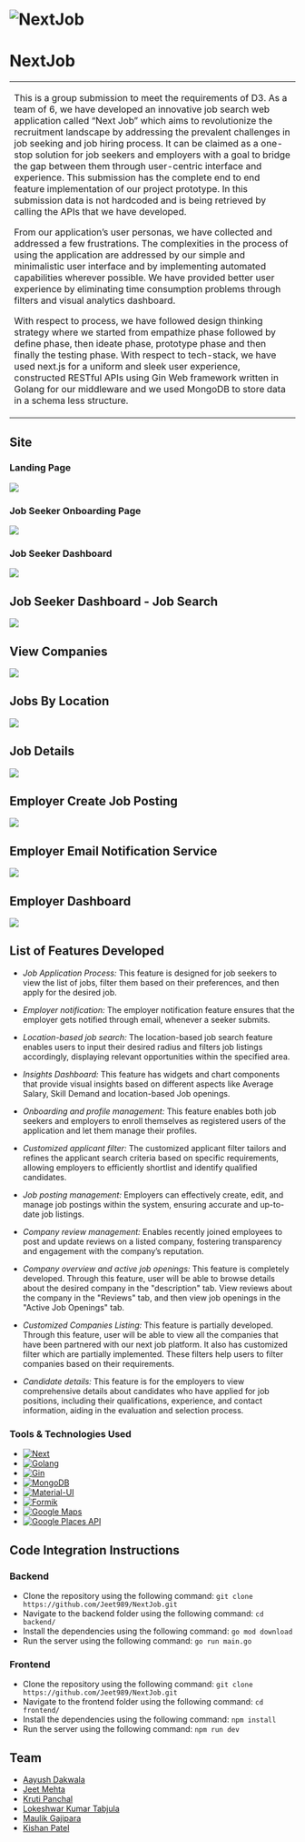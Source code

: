 # ![NextJob](images/LandingPage.png)

# NextJob

<table>
<tr>
<td>

This is a group submission to meet the requirements of D3. As a team of 6, we have developed an innovative job search web application called “Next Job” which aims to revolutionize the recruitment landscape by addressing the prevalent challenges in job seeking and job hiring process. It can be claimed as a one-stop solution for job seekers and employers with a goal to bridge the gap between them through user-centric interface and experience. This submission has the complete end to end feature implementation of our project prototype. In this submission data is not hardcoded and is being retrieved by calling the APIs that we have developed.

From our application’s user personas, we have collected and addressed a few frustrations.
The complexities in the process of using the application are addressed by our simple and minimalistic user interface and by implementing automated capabilities wherever possible. We have provided better user experience by eliminating time consumption problems through filters and visual analytics dashboard.

With respect to process, we have followed design thinking strategy where we started from empathize phase followed by define phase, then ideate phase, prototype phase and then finally the testing phase. With respect to tech-stack, we have used next.js for a uniform and sleek user experience, constructed RESTful APIs using Gin Web framework written in Golang for our middleware and we used MongoDB to store data in a schema less structure.

</td>
</tr>
</table>

## Site

### Landing Page

![](images/LandingPage.png)

### Job Seeker Onboarding Page

![](images/JobSeekerOnboarding.png)

### Job Seeker Dashboard

![](images/JobSeekerDashboard.png)

## Job Seeker Dashboard - Job Search

![](images/JobSeekerJobsPage.png)

## View Companies

![](images/Companies.png)

## Jobs By Location

![](images/JobsByLocation.png)

## Job Details

![](images/JobDetails.png)

## Employer Create Job Posting

![](images/CreateJobs.png)

## Employer Email Notification Service

![](images/EmployerEmailService.png)

## Employer Dashboard

![](images/JobListingEmployer.png)

## List of Features Developed

- _Job Application Process:_ This feature is designed for job seekers to view the list of jobs, filter them based on their preferences, and then apply for the desired job.
- _Employer notification:_ The employer notification feature ensures that the employer gets notified through email, whenever a seeker submits.
- _Location-based job search:_ The location-based job search feature enables users to input their desired radius and filters job listings accordingly, displaying relevant opportunities within the specified area.
- _Insights Dashboard:_ This feature has widgets and chart components that provide visual insights based on different aspects like Average Salary, Skill Demand and location-based Job openings.
- _Onboarding and profile management:_ This feature enables both job seekers and employers to enroll themselves as registered users of the application and let them manage their profiles.
- _Customized applicant filter:_ The customized applicant filter tailors and refines the applicant search criteria based on specific requirements, allowing employers to efficiently shortlist and identify qualified candidates.
- _Job posting management:_ Employers can effectively create, edit, and manage job postings within the system, ensuring accurate and up-to-date job listings.
- _Company review management:_ Enables recently joined employees to post and update reviews on a listed company, fostering transparency and engagement with the company’s reputation.
- _Company overview and active job openings:_ This feature is completely developed. Through this feature, user will be able to browse details about the desired company in the "description" tab. View reviews about the company in the "Reviews" tab, and then view job openings in the "Active Job Openings" tab.

- _Customized Companies Listing:_ This feature is partially developed. Through this feature, user will be able to view all the companies that have been partnered with our next job platform. It also has customized filter which are partially implemented. These filters help users to filter companies based on their requirements.

- _Candidate details:_ This feature is for the employers to view comprehensive details about candidates who have applied for job positions, including their qualifications, experience, and contact information, aiding in the evaluation and selection process.

### Tools & Technologies Used

- [![Next][Next.js]][Next-url]
- [![Golang][Golang]][Golang-url]
- [![Gin][Gin]][Gin-url]
- [![MongoDB][MongoDB]][MongoDB-url]
- [![Material-UI][MaterialUI]][MaterialUI-url]
- [![Formik][Formik]][Formik-url]
- [![Google Maps][GoogleMaps]][GoogleMaps-url]
- [![Google Places API][GooglePlacesAPI]][GooglePlacesAPI-url]

## Code Integration Instructions

### Backend

- Clone the repository using the following command: `git clone https://github.com/Jeet989/NextJob.git`
- Navigate to the backend folder using the following command: `cd backend/`
- Install the dependencies using the following command: `go mod download`
- Run the server using the following command: `go run main.go`

### Frontend

- Clone the repository using the following command: `git clone https://github.com/Jeet989/NextJob.git`
- Navigate to the frontend folder using the following command: `cd frontend/`
- Install the dependencies using the following command: `npm install`
- Run the server using the following command: `npm run dev`

## Team

- [Aayush Dakwala](https://github.com/aayush305)
- [Jeet Mehta](https://github.com/)
- [Kruti Panchal](https://github.com/)
- [Lokeshwar Kumar Tabjula](https://github.com/)
- [Maulik Gajipara](https://github.com/)
- [Kishan Patel](https://github.com/patelkishan9286)

[Next.js]: https://img.shields.io/badge/Next.js-000000?style=for-the-badge&logo=Next.js&logoColor=white
[Next-url]: https://nextjs.org/
[Golang]: https://img.shields.io/badge/Go-00ADD8?style=for-the-badge&logo=go&logoColor=white
[Golang-url]: https://golang.org/
[MongoDB]: https://img.shields.io/badge/MongoDB-4EA94B?style=for-the-badge&logo=mongodb&logoColor=white
[MongoDB-url]: https://www.mongodb.com/
[MaterialUI]: https://img.shields.io/badge/Material--UI-0081CB?style=for-the-badge&logo=material-ui&logoColor=white
[MaterialUI-url]: https://material-ui.com/
[Formik]: https://img.shields.io/badge/Formik-663399?style=for-the-badge&logo=formik&logoColor=white
[Formik-url]: https://formik.org/
[GoogleMaps]: https://img.shields.io/badge/Google%20Maps-4285F4?style=for-the-badge&logo=google-maps&logoColor=white
[GoogleMaps-url]: https://cloud.google.com/maps-platform
[Gin]: https://img.shields.io/badge/Gin-000000?style=for-the-badge&logo=go&logoColor=white
[Gin-url]: https://gin-gonic.com/
[GooglePlacesAPI]: https://img.shields.io/badge/Google%20Places%20API-4285F4?style=for-the-badge&logo=google-maps&logoColor=white
[GooglePlacesAPI-url]: https://developers.google.com/places/web-service/overview
